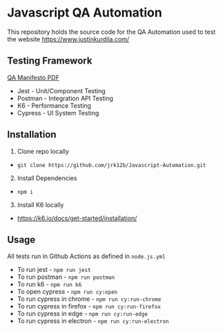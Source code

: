 # Javascript QA Automation

This repository holds the source code for the QA Automation used to test the website https://www.justinkurdila.com/

## Testing Framework

[QA Manifesto PDF](https://www.justinkurdila.com/_files/ugd/8fbca8_1d4d65417eb94e85a41e5016e15eb902.pdf)

* Jest - Unit/Component Testing
* Postman - Integration API Testing
* K6 - Performance Testing
* Cypress - UI System Testing

## Installation

1. Clone repo locally

* `git clone https://github.com/jrk12b/Javascript-Automation.git`

2. Install Dependencies

* `npm i`

3. Install K6 locally

* https://k6.io/docs/get-started/installation/

## Usage

All tests run in Github Actions as defined in `node.js.yml`

* To run jest - `npm run jest`
* To run postman - `npm run postman`
* To run k6 - `npm run k6`
* To open cypress - `npm run cy:open`
* To run cypress in chrome - `npm run cy:run-chrome`
* To run cypress in firefox - `npm run cy:run-firefox`
* To run cypress in edge - `npm run cy:run-edge`
* To run cypress in electron - `npm run cy:run-electron`